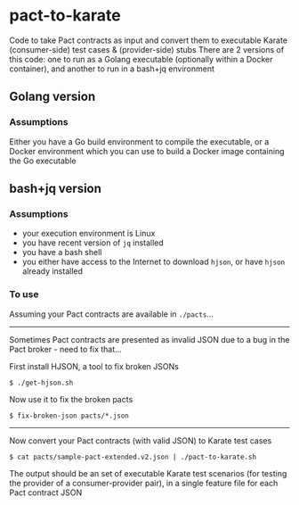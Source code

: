 # pact-to-karate

Code to take Pact contracts as input and convert them to executable Karate (consumer-side) test cases & (provider-side) stubs
There are 2 versions of this code: one to run as a Golang executable (optionally within a Docker container), and another to run in a bash+jq environment

## Golang version

### Assumptions
Either you have a Go build environment to compile the executable, or a Docker environment which you can use to build a Docker image containing the Go executable

## bash+jq version

### Assumptions

- your execution environment is Linux
- you have recent version of `jq` installed
- you have a bash shell
- you either have access to the Internet to download `hjson`, or have `hjson` already installed

### To use

Assuming your Pact contracts are available in `./pacts`...

---

Sometimes Pact contracts are presented as invalid JSON due to a bug in the Pact broker - need to fix that...

First install HJSON, a tool to fix broken JSONs

`$ ./get-hjson.sh`

Now use it to fix the broken pacts

`$ fix-broken-json pacts/*.json`

---

Now convert your Pact contracts (with valid JSON) to Karate test cases

`$ cat pacts/sample-pact-extended.v2.json | ./pact-to-karate.sh`

The output should be an set of executable Karate test scenarios (for testing the provider of a consumer-provider pair), in a single feature file for each Pact contract JSON
